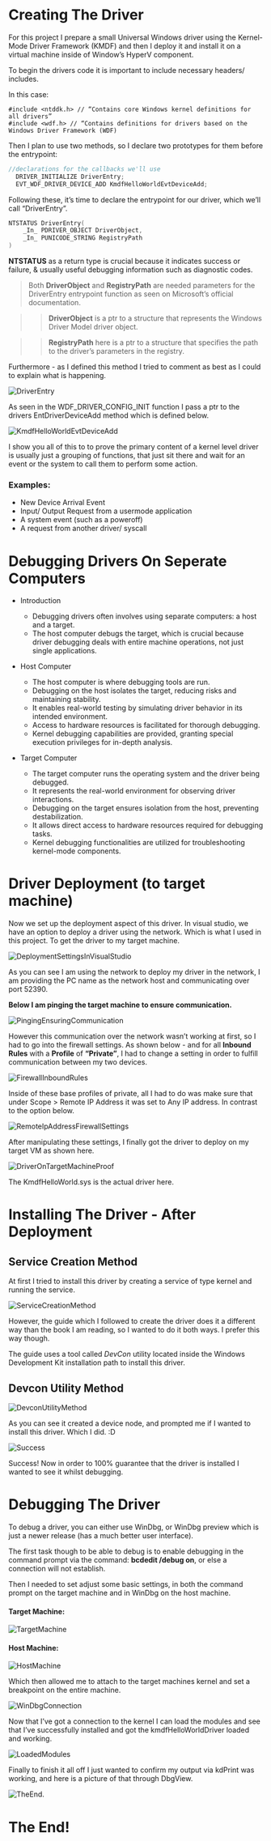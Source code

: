 # Creating The Driver

For this project I prepare a small Universal Windows driver using the Kernel-Mode Driver Framework (KMDF) and then I deploy it and install it on a virtual machine inside of Window’s HyperV component.

To begin the drivers code it is important to include necessary headers/ includes. 

In this case:

    #include <ntddk.h> // “Contains core Windows kernel definitions for all drivers”
  	#include <wdf.h> // “Contains definitions for drivers based on the Windows Driver Framework (WDF)

Then I plan to use two methods, so I declare two prototypes for them before the entrypoint:

```c
//declarations for the callbacks we'll use
  DRIVER_INITIALIZE DriverEntry;
  EVT_WDF_DRIVER_DEVICE_ADD KmdfHelloWorldEvtDeviceAdd;
```

Following these, it’s time to declare the entrypoint for our driver, which we’ll call “DriverEntry”. 

```c
NTSTATUS DriverEntry(
	_In_ PDRIVER_OBJECT DriverObject,
	_In_ PUNICODE_STRING RegistryPath
)
```

**NTSTATUS** as a return type is crucial because it indicates success or failure, & usually useful debugging information such as diagnostic codes.

>Both **DriverObject** and **RegistryPath** are needed parameters for the DriverEntry entrypoint function as seen on Microsoft’s official documentation.

>>**DriverObject** is a ptr to a structure that represents the Windows Driver Model driver object.

>>**RegistryPath** here is a ptr to a structure that specifies the path to the driver’s parameters in the registry.

Furthermore - as I defined this method I tried to comment as best as I could to explain what is happening.

![DriverEntry](https://i.imgur.com/DBIQL4R.png)

As seen in the WDF_DRIVER_CONFIG_INIT function I pass a ptr to the drivers EntDriverDeviceAdd method which is defined below.

![KmdfHelloWorldEvtDeviceAdd](https://i.imgur.com/nbcfAKP.png)

I show you all of this to to prove the primary content of a kernel level driver is usually just a grouping of functions, that just sit there and wait for an event or the system to call them to perform some action.

### Examples:
+ New Device Arrival Event
+ Input/ Output Request from a usermode application
+ A system event (such as a poweroff)
+ A request from another driver/ syscall

# Debugging Drivers On Seperate Computers

+ Introduction
  + Debugging drivers often involves using separate computers: a host and a target.
  + The host computer debugs the target, which is crucial because driver debugging deals with entire machine operations, not just single applications.
 
+ Host Computer
  + The host computer is where debugging tools are run.
  + Debugging on the host isolates the target, reducing risks and maintaining stability.
  + It enables real-world testing by simulating driver behavior in its intended environment.
  + Access to hardware resources is facilitated for thorough debugging.
  + Kernel debugging capabilities are provided, granting special execution privileges for in-depth analysis.
 
+ Target Computer
  + The target computer runs the operating system and the driver being debugged.
  + It represents the real-world environment for observing driver interactions.
  + Debugging on the target ensures isolation from the host, preventing destabilization.
  + It allows direct access to hardware resources required for debugging tasks.
  + Kernel debugging functionalities are utilized for troubleshooting kernel-mode components.

# Driver Deployment (to target machine)

Now we set up the deployment aspect of this driver. In visual studio, we have an option to deploy a driver using the network. Which is what I used in this project. To get the driver to my target machine.

![DeploymentSettingsInVisualStudio](https://i.imgur.com/bWOEJwk.png)

As you can see I am using the network to deploy my driver in the network, I am providing the PC name as the network host and communicating over port 52390. 

**Below I am pinging the target machine to ensure communication.**

![PingingEnsuringCommunication](https://i.imgur.com/TdDkjRS.png)

However this communication over the network wasn’t working at first, so I had to go into the firewall settings. As shown below - and for all **Inbound Rules** with a **Profile** of **“Private”**, I had to change a setting in order to fulfill communication between my two devices. 

![FirewallInboundRules](https://i.imgur.com/4KcOzLx.png)

Inside of these base profiles of private, all I had to do was make sure that under Scope > Remote IP Address it was set to Any IP address. In contrast to the option below.

![RemoteIpAddressFirewallSettings](https://i.imgur.com/2UQmoAq.png)

After manipulating these settings, I finally got the driver to deploy on my target VM as shown here. 

![DriverOnTargetMachineProof](https://i.imgur.com/Fm8HZ4y.png)

The KmdfHelloWorld.sys is the actual driver here. 

# Installing The Driver - After Deployment

## Service Creation Method

At first I tried to install this driver by creating a service of type kernel and running the service.

![ServiceCreationMethod](https://i.imgur.com/l9w2Eu3.png)

However, the guide which I followed to create the driver does it a different way than the book I am reading, so I wanted to do it both ways. I prefer this way though. 

The guide uses a tool called *DevCon* utility located inside the Windows Development Kit installation path to install this driver. 

## Devcon Utility Method

![DevconUtilityMethod](https://i.imgur.com/LsAmZ17.png)

As you can see it created a device node, and prompted me if I wanted to install this driver. Which I did. :D 

![Success](https://i.imgur.com/DVKOMd6.png)

Success! Now in order to 100% guarantee that the driver is installed I wanted to see it whilst debugging. 

# Debugging The Driver

To debug a driver, you can either use WinDbg, or WinDbg preview which is just a newer release (has a much better user interface).

The first task though to be able to debug is to enable debugging in the command prompt via the command: **bcdedit /debug on**, or else a connection will not establish.

Then I needed to set adjust some basic settings, in both the command prompt on the target machine and in WinDbg on the host machine. 

#### Target Machine: 

![TargetMachine](https://i.imgur.com/RwaZIE9.png)

#### Host Machine:

![HostMachine](https://i.imgur.com/6rgL1lL.png)

Which then allowed me to attach to the target machines kernel and set a breakpoint on the entire machine. 

![WinDbgConnection](https://i.imgur.com/vuguGhw.png)

Now that I’ve got a connection to the kernel I can load the modules and see that I’ve successfully installed and got the kmdfHelloWorldDriver loaded and working. 

![LoadedModules](https://i.imgur.com/U3fcGcR.png)

Finally to finish it all off I just wanted to confirm my output via kdPrint was working, and here is a picture of that through DbgView. 

![TheEnd](https://i.imgur.com/FipAh8Y.png).

# The End!
